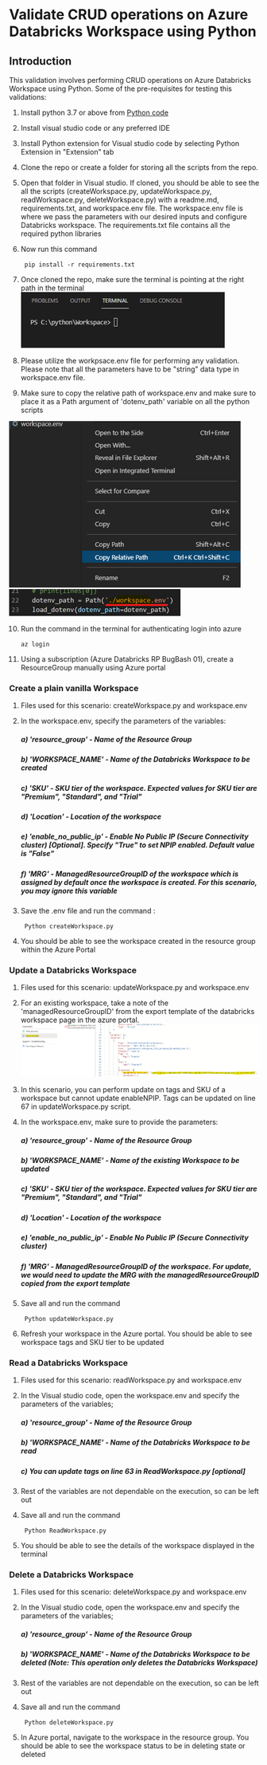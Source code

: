 # Validate CRUD operations on Azure Databricks Workspace using Python
## Introduction

This validation involves performing CRUD operations on Azure Databricks Workspace using Python. Some of the pre-requisites for testing this validations:

1. Install python 3.7 or above from [Python code](https://www.python.org/downloads/)
2. Install visual studio code or any preferred IDE
3. Install Python extension for Visual studio code by selecting Python Extension in "Extension" tab
4. Clone the repo or create a folder for storing all the scripts from the repo.
5. Open that folder in Visual studio. If cloned, you should be able to see the all the scripts (createWorkspace.py, updateWorkspace.py, readWorkspace.py, deleteWorkspace.py) with a readme.md, requirements.txt, and workspace.env file. The workspace.env file is where we pass the parameters with our desired inputs and configure Databricks workspace. The requirements.txt file contains all the required python libraries
6. Now run this command 

		pip install -r requirements.txt

7. Once cloned the repo, make sure the terminal is pointing at the right path in the terminal
![updateMRG](./Images/terminal.png) 
8. Please utilize the workpsace.env file for performing any validation. Please note that all the parameters have to be "string" data type in workspace.env file.
9. Make sure to copy the relative path of workspace.env and make sure to place it as a Path argument of 'dotenv_path' variable on all the python scripts

![updateMRG](./Images/relativepath.png) ![updateMRG](./Images/path.png) 

10. Run the command in the terminal for authenticating login into azure

		az login

11. Using a subscription (Azure Databricks RP BugBash 01), create a ResourceGroup manually using Azure portal

### Create a plain vanilla Workspace
1. Files used for this scenario: createWorkspace.py and workspace.env
2. In the workspace.env, specify the parameters of the variables:
	##### a) 'resource_group' - Name of the Resource Group
	##### b) 'WORKSPACE_NAME' - Name of the Databricks Workspace to be created 
	##### c) 'SKU' - SKU tier of the workspace. Expected values for SKU tier are "Premium", "Standard", and "Trial"
	##### d) 'Location' - Location of the workspace
	##### e) 'enable_no_public_ip' - Enable No Public IP (Secure Connectivity cluster) [Optional]. Specify "True" to set NPIP enabled. Default value is "False"
	##### f) 'MRG' - ManagedResourceGroupID of the workspace which is assigned by default once the workspace is created. For this scenario, you may ignore this variable
3. Save the .env file and run the command :	

		Python createWorkspace.py

4. You should be able to see the workspace created in the resource group within the Azure Portal

### Update a Databricks Workspace
1. Files used for this scenario: updateWorkspace.py and workspace.env
2. For an existing workspace, take a note of the 'managedResourceGroupID' from the export template of the databricks workspace page in the azure portal.
 ![updateMRG](./Images/UpdateMRG.png)  
3. In this scenario, you can perform update on tags and SKU of a workspace but cannot update enableNPIP. Tags can be updated on line 67 in updateWorkspace.py script.
4. In the workspace.env, make sure to provide the parameters:
	##### a) 'resource_group' - Name of the Resource Group
	##### b) 'WORKSPACE_NAME' - Name of the existing Workspace to be updated
	##### c) 'SKU' - SKU tier of the workspace. Expected values for SKU tier are "Premium", "Standard", and "Trial"
	##### d) 'Location' - Location of the workspace
	##### e) 'enable_no_public_ip' - Enable No Public IP (Secure Connectivity cluster)
	##### f) 'MRG' - ManagedResourceGroupID of the workspace. For update, we would need to update the MRG with the managedResourceGroupID copied from the export template
5. Save all and run the command	

		Python updateWorkspace.py

6. Refresh your workspace in the Azure portal. You should be able to see workspace tags and SKU tier to be updated

### Read a Databricks Workspace
1. Files used for this scenario: readWorkspace.py and workspace.env
2. In the Visual studio code, open the workspace.env and specify the parameters of the variables;
	##### a) 'resource_group' - Name of the Resource Group
	##### b) 'WORKSPACE_NAME' - Name of the Databricks Workspace to be read
	##### c) You can update tags on line 63 in ReadWorkspace.py [optional]
3. Rest of the variables are not dependable on the execution, so can be left out
4. Save all and run the command 

		Python ReadWorkspace.py

5. You should be able to see the details of the workspace displayed in the terminal

### Delete a Databricks Workspace
1. Files used for this scenario: deleteWorkspace.py and workspace.env
2. In the Visual studio code, open the workspace.env and specify the parameters of the variables;
	##### a) 'resource_group' - Name of the Resource Group
	##### b) 'WORKSPACE_NAME' - Name of the Databricks Workspace to be deleted (Note: This operation only deletes the Databricks Workspace)
3. Rest of the variables are not dependable on the execution, so can be left out
4. Save all and run the command 

		Python deleteWorkspace.py

5. In Azure portal, navigate to the workspace in the resource group. You should be able to see the workspace status to be in deleting state or deleted
